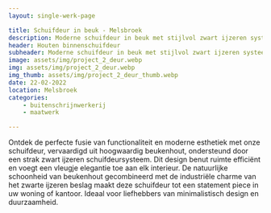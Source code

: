 ```yaml
---
layout: single-werk-page

title: Schuifdeur in beuk - Melsbroek
description: Moderne schuifdeur in beuk met stijlvol zwart ijzeren systeem. Bespaart ruimte met een elegante, minimalistische uitstraling.
header: Houten binnenschuifdeur
subheader: Moderne schuifdeur in beuk met stijlvol zwart ijzeren systeem
image: assets/img/project_2_deur.webp
img: assets/img/project_2_deur.webp
img_thumb: assets/img/project_2_deur_thumb.webp
date: 22-02-2022
location: Melsbroek
categories: 
    - buitenschrijnwerkerij
    - maatwerk

---
```


Ontdek de perfecte fusie van functionaliteit en moderne esthetiek met onze schuifdeur, vervaardigd uit hoogwaardig beukenhout, ondersteund door een strak zwart ijzeren schuifdeursysteem. Dit design benut ruimte efficiënt en voegt een vleugje elegantie toe aan elk interieur. De natuurlijke schoonheid van beukenhout gecombineerd met de industriële charme van het zwarte ijzeren beslag maakt deze schuifdeur tot een statement piece in uw woning of kantoor. Ideaal voor liefhebbers van minimalistisch design en duurzaamheid.